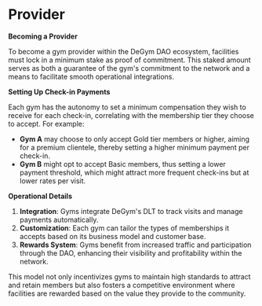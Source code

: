 # Provider

**Becoming a Provider**

To become a gym provider within the DeGym DAO ecosystem, facilities must lock in a minimum stake as proof of commitment. This staked amount serves as both a guarantee of the gym's commitment to the network and a means to facilitate smooth operational integrations.

**Setting Up Check-in Payments**

Each gym has the autonomy to set a minimum compensation they wish to receive for each check-in, correlating with the membership tier they choose to accept. For example:

* **Gym A** may choose to only accept Gold tier members or higher, aiming for a premium clientele, thereby setting a higher minimum payment per check-in.
* **Gym B** might opt to accept Basic members, thus setting a lower payment threshold, which might attract more frequent check-ins but at lower rates per visit.

**Operational Details**

1. **Integration**: Gyms integrate DeGym's DLT to track visits and manage payments automatically.
2. **Customization**: Each gym can tailor the types of memberships it accepts based on its business model and customer base.
3. **Rewards System**: Gyms benefit from increased traffic and participation through the DAO, enhancing their visibility and profitability within the network.

This model not only incentivizes gyms to maintain high standards to attract and retain members but also fosters a competitive environment where facilities are rewarded based on the value they provide to the community.
